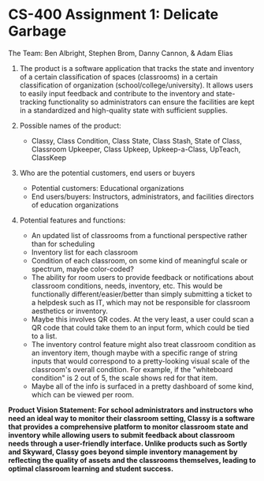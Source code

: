 # CS-400 Assignment 1: Delicate Garbage
The Team: Ben Albright, Stephen Brom, Danny Cannon, & Adam Elias

1.  The product is a software application that tracks the state and inventory of a certain classification of spaces (classrooms) in a certain classification of organization (school/college/university). It allows users to easily input feedback and contribute to the inventory and state-tracking functionality so administrators can ensure the facilities are kept in a standardized and high-quality state with sufficient supplies.
 
2.  Possible names of the product:
     - Classy, Class Condition, Class State, Class Stash, State of Class, Classroom Upkeeper, Class Upkeep, Upkeep-a-Class, UpTeach, ClassKeep
 
3.  Who are the potential customers, end users or buyers
     - Potential customers: Educational organizations
     - End users/buyers: Instructors, administrators, and facilities directors of education organizations
 
4. Potential features and functions:
     - An updated list of classrooms from a functional perspective rather than for scheduling
     - Inventory list for each classroom
     - Condition of each classroom, on some kind of meaningful scale or spectrum, maybe color-coded?
     - The ability for room users to provide feedback or notifications about classroom conditions, needs, inventory, etc. This would be functionally different/easier/better than simply submitting a ticket to a helpdesk such as IT, which may not be responsible for classroom aesthetics or inventory.
     - Maybe this involves QR codes.  At the very least, a user could scan a QR code that could take them to an input form, which could be tied to a list.
     - The inventory control feature might also treat classroom condition as an inventory item, though maybe with a specific range of string inputs that would correspond to a pretty-looking visual scale of the classroom's overall condition. For example, if the "whiteboard condition" is 2 out of 5, the scale shows red for that item.
     - Maybe all of the info is surfaced in a pretty dashboard of some kind, which can be viewed per room.

**Product Vision Statement: For school administrators and instructors who need an ideal way to monitor their classroom setting, Classy is a software that provides a comprehensive platform to monitor classroom state and inventory while allowing users to submit feedback about classroom needs through a user-friendly interface. Unlike products such as Sortly and Skyward, Classy goes beyond simple inventory management by reflecting the quality of assets and the classrooms themselves, leading to optimal classroom learning and student success.**
